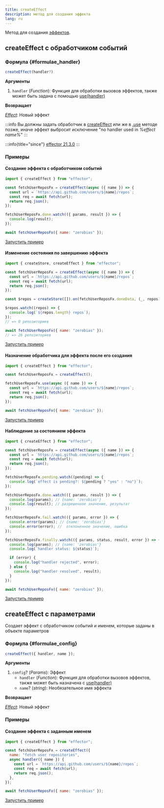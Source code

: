 ```yaml
---
title: createEffect
description: метод для создания эффекта
lang: ru
---
```


Метод для создания [эффектов](/ru/api/effector/Effect).

## createEffect с обработчиком событий

### Формула {#formulae_handler}

```typescript
createEffect(handler?)
```

**Аргументы**

1. `handler` (_Function_): Функция для обработки вызовов эффектов, также может быть задана с помощью [use(handler)](/ru/api/effector/Effect#use)

**Возвращает**

[_Effect_](/ru/api/effector/Effect): Новый эффект

:::info
Вы должны задать обработчик в [createEffect](/ru/api/effector/createEffect) или же в [.use](/ru/api/effector/Effect#use-handler) методе позже, иначе эффект выбросит исключение "no handler used in _%effect name%_"
:::

:::info{title="since"}
[effector 21.3.0](https://changelog.effector.dev/#effector-21-3-0)
:::

### Примеры

#### Создание эффекта с обработчиком событий

```js
import { createEffect } from "effector";

const fetchUserReposFx = createEffect(async ({ name }) => {
  const url = `https://api.github.com/users/${name}/repos`;
  const req = await fetch(url);
  return req.json();
});

fetchUserReposFx.done.watch(({ params, result }) => {
  console.log(result);
});

await fetchUserReposFx({ name: "zerobias" });
```

[Запустить пример](https://share.effector.dev/7K23rdej)

#### Изменение состояния по завершению эффекта

```js
import { createStore, createEffect } from "effector";

const fetchUserReposFx = createEffect(async ({ name }) => {
  const url = `https://api.github.com/users/${name}/repos`;
  const req = await fetch(url);
  return req.json();
});

const $repos = createStore([]).on(fetchUserReposFx.doneData, (_, repos) => repos);

$repos.watch((repos) => {
  console.log(`${repos.length} repos`);
});
// => 0 репозиториев

await fetchUserReposFx({ name: "zerobias" });
// => 26 репозиториев
```

[Запустить пример](https://share.effector.dev/uAJFC1XM)

#### Назначение обработчика для эффекта после его создания

```js
import { createEffect } from "effector";

const fetchUserReposFx = createEffect();

fetchUserReposFx.use(async ({ name }) => {
  const url = `https://api.github.com/users/${name}/repos`;
  const req = await fetch(url);
  return req.json();
});

await fetchUserReposFx({ name: "zerobias" });
```

[Запустить пример](https://share.effector.dev/e1QPH9Uq)

#### Наблюдение за состоянием эффекта

```js
import { createEffect } from "effector";

const fetchUserReposFx = createEffect(async ({ name }) => {
  const url = `https://api.github.com/users/${name}/repos`;
  const req = await fetch(url);
  return req.json();
});

fetchUserReposFx.pending.watch((pending) => {
  console.log(`effect is pending?: ${pending ? "yes" : "no"}`);
});

fetchUserReposFx.done.watch(({ params, result }) => {
  console.log(params); // {name: 'zerobias'}
  console.log(result); // разрешенное значение, результат
});

fetchUserReposFx.fail.watch(({ params, error }) => {
  console.error(params); // {name: 'zerobias'}
  console.error(error); //  отклоненное значение, ошибка
});

fetchUserReposFx.finally.watch(({ params, status, result, error }) => {
  console.log(params); // {name: 'zerobias'}
  console.log(`handler status: ${status}`);

  if (error) {
    console.log("handler rejected", error);
  } else {
    console.log("handler resolved", result);
  }
});

await fetchUserReposFx({ name: "zerobias" });
```

[Запустить пример](https://share.effector.dev/LeurvtYA)

## createEffect с параметрами

Создает эффект с обработчиком событий и именем, которые заданы в объекте параметров

### Формула {#formulae_config}

```typescript
createEffect({ handler, name });
```

**Аргументы**

1. `config`? (_Params_): Эффект
   - `handler` (_Function_): Функция для обработки вызовов эффектов, также может быть назначена с [use(handler)](#use)
   - `name`? (_string_): Необязательное имя эффекта

**Возвращает**

[_Effect_](/ru/api/effector/Effect): Новый эффект

### Примеры

#### Создание эффекта с заданным именем

```js
import { createEffect } from "effector";

const fetchUserReposFx = createEffect({
  name: "fetch user repositories",
  async handler({ name }) {
    const url = `https://api.github.com/users/${name}/repos`;
    const req = await fetch(url);
    return req.json();
  },
});

await fetchUserReposFx({ name: "zerobias" });
```

[Запустить пример](https://share.effector.dev/GynSzKee)

